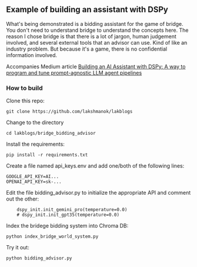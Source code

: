 ## Example of building an assistant with DSPy

What's being demonstrated is a bidding assistant for the game of bridge.
You don't need to understand bridge to understand the concepts here.
The reason I chose bridge is that there is a lot of jargon, human judgement involved,
and several external tools that an advisor can use.  Kind of like an industry problem.
But because it's a game, there is no confidential information involved.

Accompanies Medium article [Building an AI Assistant with DSPy: A way to program and tune prompt-agnostic LLM agent pipelines](https://lakshmanok.medium.com/building-an-ai-assistant-with-dspy-2e1e749a1a95)

### How to build
Clone this repo:
```commandline
git clone https://github.com/lakshmanok/lakblogs
```
Change to the directory
```commandline
cd lakblogs/bridge_bidding_advisor
```
Install the requirements:
```commandline
pip install -r requirements.txt
```
Create a file named api_keys.env and add one/both of the following lines:
```commandline
GOOGLE_API_KEY=AI...
OPENAI_API_KEY=sk-...
```
Edit the file bidding_advisor.py to initialize the appropriate API and comment out the other:
```commandline
    dspy_init.init_gemini_pro(temperature=0.0)
    # dspy_init.init_gpt35(temperature=0.0)
```
Index the bridege bidding system into Chroma DB:
```commandline
python index_bridge_world_system.py
```
Try it out:
```commandline
python bidding_advisor.py
```
